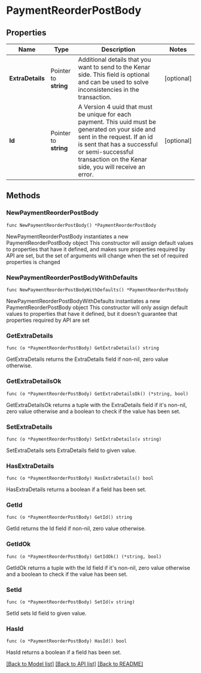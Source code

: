 # PaymentReorderPostBody

## Properties

Name | Type | Description | Notes
------------ | ------------- | ------------- | -------------
**ExtraDetails** | Pointer to **string** | Additional details that you want to send to the Kenar side. This field is optional and can be used to solve inconsistencies in the transaction. | [optional] 
**Id** | Pointer to **string** | A Version 4 uuid that must be unique for each payment. This uuid must be generated on your side and sent in the request. If an id is sent that has a successful or semi-successful transaction on the Kenar side, you will receive an error. | [optional] 

## Methods

### NewPaymentReorderPostBody

`func NewPaymentReorderPostBody() *PaymentReorderPostBody`

NewPaymentReorderPostBody instantiates a new PaymentReorderPostBody object
This constructor will assign default values to properties that have it defined,
and makes sure properties required by API are set, but the set of arguments
will change when the set of required properties is changed

### NewPaymentReorderPostBodyWithDefaults

`func NewPaymentReorderPostBodyWithDefaults() *PaymentReorderPostBody`

NewPaymentReorderPostBodyWithDefaults instantiates a new PaymentReorderPostBody object
This constructor will only assign default values to properties that have it defined,
but it doesn't guarantee that properties required by API are set

### GetExtraDetails

`func (o *PaymentReorderPostBody) GetExtraDetails() string`

GetExtraDetails returns the ExtraDetails field if non-nil, zero value otherwise.

### GetExtraDetailsOk

`func (o *PaymentReorderPostBody) GetExtraDetailsOk() (*string, bool)`

GetExtraDetailsOk returns a tuple with the ExtraDetails field if it's non-nil, zero value otherwise
and a boolean to check if the value has been set.

### SetExtraDetails

`func (o *PaymentReorderPostBody) SetExtraDetails(v string)`

SetExtraDetails sets ExtraDetails field to given value.

### HasExtraDetails

`func (o *PaymentReorderPostBody) HasExtraDetails() bool`

HasExtraDetails returns a boolean if a field has been set.

### GetId

`func (o *PaymentReorderPostBody) GetId() string`

GetId returns the Id field if non-nil, zero value otherwise.

### GetIdOk

`func (o *PaymentReorderPostBody) GetIdOk() (*string, bool)`

GetIdOk returns a tuple with the Id field if it's non-nil, zero value otherwise
and a boolean to check if the value has been set.

### SetId

`func (o *PaymentReorderPostBody) SetId(v string)`

SetId sets Id field to given value.

### HasId

`func (o *PaymentReorderPostBody) HasId() bool`

HasId returns a boolean if a field has been set.


[[Back to Model list]](../README.md#documentation-for-models) [[Back to API list]](../README.md#documentation-for-api-endpoints) [[Back to README]](../README.md)


